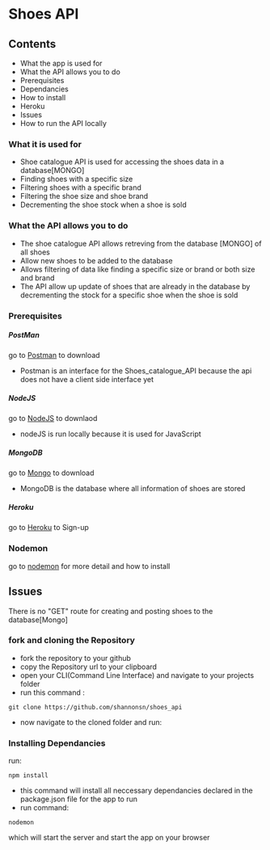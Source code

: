 # Shoes API

## Contents

* What the app is used for
* What the API allows you to do
* Prerequisites
* Dependancies
* How to install
* Heroku
* Issues
* How to run the API locally

### What it is used for

  *  Shoe catalogue API is used for accessing the shoes data in a database[MONGO]
  *  Finding shoes with a specific size
  *  Filtering shoes with a specific brand
  *  Filtering the shoe size and shoe brand
  *  Decrementing the shoe stock when a shoe is sold


### What the API allows you to do
  *  The shoe catalogue API allows retreving from the database [MONGO] of all shoes
  *  Allow new shoes to be added to the database
  *  Allows filtering of data like finding a specific size or brand or both size and brand
  *  The API allow up update of shoes that are already in the database
     by decrementing the stock for a specific shoe when the shoe is sold

### Prerequisites
 ##### PostMan
 go to [Postman](https://www.getpostman.com/) to download
 *   Postman is an interface for the Shoes_catalogue_API because the api
     does not have a client side interface yet

 ##### NodeJS
 go to [NodeJS](https://nodejs.org/en/) to downlaod
 *   nodeJS is run locally because it is used for JavaScript

 ##### MongoDB
  go to [Mongo](https://www.mongodb.com/) to download
 *   MongoDB is the database where all information of shoes are stored

 ##### Heroku
 go to [Heroku](https://www.heroku.com/) to Sign-up

 ### Nodemon
 go to [nodemon](https://nodemon.io/) for more detail and how to install

## Issues
There is no "GET" route for creating and posting shoes to the database[Mongo]

 ### fork and cloning the Repository
 * fork the repository to your github
 * copy the Repository url to your clipboard
 * open your CLI(Command Line Interface) and navigate to your projects folder
 * run this command :
 ```
 git clone https://github.com/shannonsn/shoes_api
 ```
 * now navigate to the cloned folder and run:
 ### Installing Dependancies
 run:
 ```
 npm install
```
   * this command will install all neccessary dependancies declared in the package.json file for the app to run
 * run command:
 ```
 nodemon
 ```
 which will start the server and start the app on your browser
